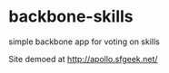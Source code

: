 backbone-skills
===============

simple backbone app for voting on skills

Site demoed at [ http://apollo.sfgeek.net/ ]( http://apollo.sfgeek.net/)
